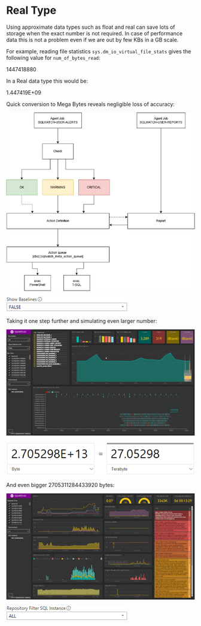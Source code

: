 # Real Type

Using approximate data types such as float and real can save lots of storage when the exact number is not required. In case of performance data this is not a problem even if we are out by few KBs in a GB scale.

For example, reading file statistics `sys.dm_io_virtual_file_stats` gives the following value for `num_of_bytes_read`:

1447418880

In a Real data type this would be:

1.447419E+09

Quick conversion to Mega Bytes reveals negligible loss of accuracy:

![](../../.gitbook/assets/image%20%2817%29.png)

![](../../.gitbook/assets/image%20%28106%29.png)

Taking it one step further and simulating even larger number:

![](../../.gitbook/assets/image%20%2888%29.png)

![](../../.gitbook/assets/image%20%285%29.png)

And even bigger 2705311284433920 bytes:

![](../../.gitbook/assets/image%20%289%29.png)

![](../../.gitbook/assets/image%20%2851%29.png)

